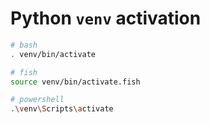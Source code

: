 # Python `venv` activation

```bash
# bash
. venv/bin/activate

# fish
source venv/bin/activate.fish

# powershell
.\venv\Scripts\activate
```
